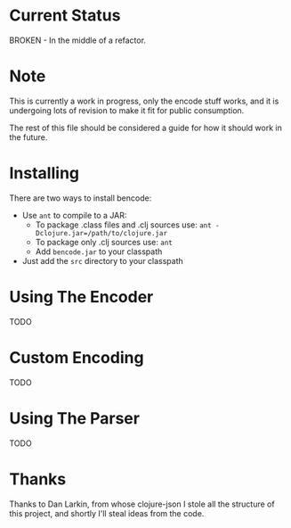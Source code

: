 # Current Status #

BROKEN - In the middle of a refactor.

# Note #

This is currently a work in progress, only the encode stuff works, and
it is undergoing lots of revision to make it fit for public
consumption.

The rest of this file should be considered a guide for how it should
work in the future.

# Installing #

There are two ways to install bencode:

* Use `ant` to compile to a JAR:
  * To package .class files and .clj sources use: `ant -Dclojure.jar=/path/to/clojure.jar`
  * To package only .clj sources use: `ant`
  * Add `bencode.jar` to your classpath
* Just add the `src` directory to your classpath

# Using The Encoder #

TODO

# Custom Encoding #

TODO

# Using The Parser #

TODO

# Thanks #

Thanks to Dan Larkin, from whose clojure-json I stole all the
structure of this project, and shortly I'll steal ideas from the code.


